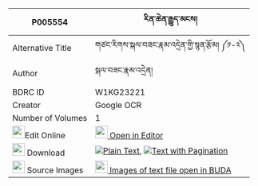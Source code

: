 |P005554|རིན་ཆེན་རྒྱུད་མངས། 
| --- | --- 
|Alternative Title |གཙང་རིགས་སྐལ་བཟང་རྣམ་འདྲེན་གྱི་སྙན་རྩོམ། ༼༡-༢༽
|Author| སྐལ་བཟང་རྣམ་འདྲེན།
|BDRC ID | W1KG23221
|Creator | Google OCR
|Number of Volumes| 1
|<img width="25" src="https://img.icons8.com/color/25/000000/edit-property.png">Edit Online| [<img width="25" src="https://avatars.githubusercontent.com/u/45091458?s=200&v=4"> Open in Editor](http://editor.openpecha.org/P005554)
|<img width="25" src="https://img.icons8.com/fluent/48/000000/download-2.png"/>  Download | [![](https://img.icons8.com/color/20/000000/txt.png)Plain Text](https://github.com/Openpecha/P005554/releases/download/v1/rinchen_gyumang_plain_P005554.zip), [![](https://img.icons8.com/color/20/000000/txt.png)Text with Pagination](https://github.com/Openpecha/P005554/releases/download/v1/rinchen_gyumang_pages_P005554.zip)
|<img width="25" src="https://img.icons8.com/plasticine/100/000000/pictures-folder.png"/>  Source Images | [<img width="25" src="https://library.bdrc.io/icons/BUDA-small.svg"> Images of text file open in BUDA](https://library.bdrc.io/show/bdr:W1KG23221)